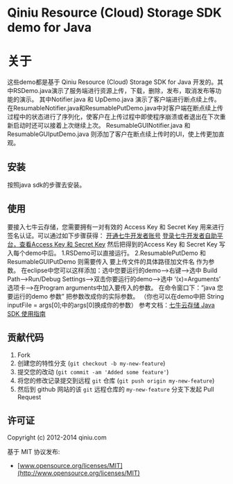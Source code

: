 # Qiniu Resource (Cloud) Storage SDK demo for Java

# 关于
这些demo都是基于 Qiniu Resource (Cloud) Storage SDK for Java 开发的。其中RSDemo.java演示了服务端进行资源上传，下载，删除，发布，取消发布等功能的演示。
其中Notifier.java 和 UpDemo.java 演示了客户端进行断点续上传。
	在ResumableNotifier.java和ResumablePutDemo.java中对客户端在断点续上传过程中的状态进行了序列化，使客户在上传过程中即使程序崩溃或者退出在下次重新启动时还可以接着上次继续上次。
	ResumableGUINotifier.java 和 ResumableGUIputDemo.java 则添加了客户在断点续上传时的UI，使上传更加直观。


## 安装

按照java sdk的步骤去安装。

## 使用
要接入七牛云存储，您需要拥有一对有效的 Access Key 和 Secret Key 用来进行签名认证。可以通过如下步骤获得：
[开通七牛开发者账号](https://portal.qiniu.com/signup)
[登录七牛开发者自助平台，查看Access Key 和 Secret Key](https://portal.qiniu.com/setting/key)
然后把得到的Access Key 和 Secret Key 写入每个demo中后。
1.RSDemo可以直接运行。
2.ResumablePutDemo 和 ResumableGUIPutDemo 则需要传入 要上传文件的具体路径加文件名 作为参数。
在eclipse中您可以这样添加：选中您要运行的demo-->右键-->选中 Build Path-->Run/Debug Settings-->双击你要运行的demo-->选中 ‘(x)=Arguments’ 选项卡-->在Program arguments中加入要传入的参数。
在命令窗口下：”java 您要运行的demo 参数”  把参数改成你的实际参数。
（你也可以在demo中把 String inputFile = args[0];中的args[0]换成你的参数）
参考文档：[七牛云存储 Java SDK 使用指南](http://developer.qiniu.com/docs/v6/sdk/java-sdk.html)

## 贡献代码

1. Fork
2. 创建您的特性分支 (`git checkout -b my-new-feature`)
3. 提交您的改动 (`git commit -am 'Added some feature'`)
4. 将您的修改记录提交到远程 `git` 仓库 (`git push origin my-new-feature`)
5. 然后到 github 网站的该 `git` 远程仓库的 `my-new-feature` 分支下发起 Pull Request

## 许可证

Copyright (c) 2012-2014 qiniu.com

基于 MIT 协议发布:

* [www.opensource.org/licenses/MIT](http://www.opensource.org/licenses/MIT)


